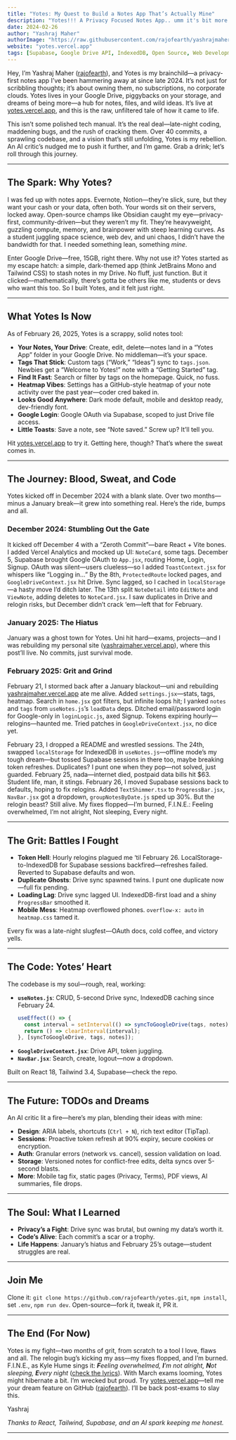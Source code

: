 ```yaml
---
title: "Yotes: My Quest to Build a Notes App That’s Actually Mine"
description: "Yotes!!! A Privacy Focused Notes App.. umm it's bit more than that. Come on Dive in."
date: 2024-02-26
author: "Yashraj Maher"
authorImage: "https://raw.githubusercontent.com/rajofearth/yashrajmaher/refs/heads/main/public/my.png"
website: "yotes.vercel.app"
tags: [Supabase, Google Drive API, IndexedDB, Open Source, Web Development]  
---
```

Hey, I’m Yashraj Maher ([rajofearth](https://github.com/rajofearth)), and Yotes is my brainchild—a privacy-first notes app I’ve been hammering away at since late 2024. It’s not just for scribbling thoughts; it’s about owning them, no subscriptions, no corporate clouds. Yotes lives in your Google Drive, piggybacks on your storage, and dreams of being more—a hub for notes, files, and wild ideas. It’s live at [yotes.vercel.app](https://yotes.vercel.app), and this is the raw, unfiltered tale of how it came to life.

This isn’t some polished tech manual. It’s the real deal—late-night coding, maddening bugs, and the rush of cracking them. Over 40 commits, a sprawling codebase, and a vision that’s still unfolding, Yotes is my rebellion. An AI critic’s nudged me to push it further, and I’m game. Grab a drink; let’s roll through this journey.

---

## The Spark: Why Yotes?

I was fed up with notes apps. Evernote, Notion—they’re slick, sure, but they want your cash or your data, often both. Your words sit on their servers, locked away. Open-source champs like Obsidian caught my eye—privacy-first, community-driven—but they weren’t my fit. They’re heavyweight, guzzling compute, memory, and brainpower with steep learning curves. As a student juggling space science, web dev, and uni chaos, I didn’t have the bandwidth for that. I needed something lean, something *mine*.

Enter Google Drive—free, 15GB, right there. Why not use it? Yotes started as my escape hatch: a simple, dark-themed app (think JetBrains Mono and Tailwind CSS) to stash notes in my Drive. No fluff, just function. But it clicked—mathematically, there’s gotta be others like me, students or devs who want this too. So I built Yotes, and it felt just right.

---

## What Yotes Is Now

As of February 26, 2025, Yotes is a scrappy, solid notes tool:

- **Your Notes, Your Drive**: Create, edit, delete—notes land in a “Yotes App” folder in your Google Drive. No middleman—it’s your space.
- **Tags That Stick**: Custom tags (“Work,” “Ideas”) sync to `tags.json`. Newbies get a “Welcome to Yotes!” note with a “Getting Started” tag.
- **Find It Fast**: Search or filter by tags on the homepage. Quick, no fuss.
- **Heatmap Vibes**: Settings has a GitHub-style heatmap of your note activity over the past year—coder cred baked in.
- **Looks Good Anywhere**: Dark mode default, mobile and desktop ready, dev-friendly font.
- **Google Login**: Google OAuth via Supabase, scoped to just Drive file access.
- **Little Toasts**: Save a note, see “Note saved.” Screw up? It’ll tell you.

Hit [yotes.vercel.app](https://yotes.vercel.app) to try it. Getting here, though? That’s where the sweat comes in.

---

## The Journey: Blood, Sweat, and Code

Yotes kicked off in December 2024 with a blank slate. Over two months—minus a January break—it grew into something real. Here’s the ride, bumps and all.

### December 2024: Stumbling Out the Gate

It kicked off December 4 with a “Zeroth Commit”—bare React + Vite bones. I added Vercel Analytics and mocked up UI: `NoteCard`, some tags. December 5, Supabase brought Google OAuth to `App.jsx`, routing Home, Login, Signup. OAuth was silent—users clueless—so I added `ToastContext.jsx` for whispers like “Logging in…” By the 8th, `ProtectedRoute` locked pages, and `GoogleDriveContext.jsx` hit Drive. Sync lagged, so I cached in `localStorage`—a hasty move I’d ditch later. The 13th split `NoteDetail` into `EditNote` and `ViewNote`, adding deletes to `NoteCard.jsx`. I saw duplicates in Drive and relogin risks, but December didn’t crack ‘em—left that for February.

### January 2025: The Hiatus

January was a ghost town for Yotes. Uni hit hard—exams, projects—and I was rebuilding my personal site ([yashrajmaher.vercel.app](https://yashrajmaher.vercel.app)), where this post’ll live. No commits, just survival mode.

### February 2025: Grit and Grind

February 21, I stormed back after a January blackout—uni and rebuilding [yashrajmaher.vercel.app](https://yashrajmaher.vercel.app) ate me alive. Added `settings.jsx`—stats, tags, heatmap. Search in `home.jsx` got filters, but infinite loops hit; I yanked `notes` and `tags` from `useNotes.js`’s `loadData` deps. Ditched email/password login for Google-only in `loginLogic.js`, axed Signup. Tokens expiring hourly—relogins—haunted me. Tried patches in `GoogleDriveContext.jsx`, no dice yet.

February 23, I dropped a README and wrestled sessions. The 24th, swapped `localStorage` for IndexedDB in `useNotes.js`—offline mode’s my tough dream—but tossed Supabase sessions in there too, maybe breaking token refreshes. Duplicates? I punt one when they pop—not solved, just guarded. February 25, nada—internet died, postpaid data bills hit $63. Student life, man, it stings. February 26, I moved Supabase sessions back to defaults, hoping to fix relogins. Added `TextShimmer.tsx` to `ProgressBar.jsx`, `NavBar.jsx` got a dropdown, `groupNotesByDate.js` sped up 30%. But the relogin beast? Still alive. My fixes flopped—I’m burned, F.I.N.E.: Feeling overwhelmed, I’m not alright, Not sleeping, Every night.

---

## The Grit: Battles I Fought

- **Token Hell**: Hourly relogins plagued me ‘til February 26. LocalStorage-to-IndexedDB for Supabase sessions backfired—refreshes failed. Reverted to Supabase defaults and won.
- **Duplicate Ghosts**: Drive sync spawned twins. I punt one duplicate now—full fix pending.
- **Loading Lag**: Drive sync lagged UI. IndexedDB-first load and a shiny `ProgressBar` smoothed it.
- **Mobile Mess**: Heatmap overflowed phones. `overflow-x: auto` in `heatmap.css` tamed it.

Every fix was a late-night slugfest—OAuth docs, cold coffee, and victory yells.

---

## The Code: Yotes’ Heart

The codebase is my soul—rough, real, working:
- **`useNotes.js`**: CRUD, 5-second Drive sync, IndexedDB caching since February 24.
  ```javascript
  useEffect(() => {
    const interval = setInterval(() => syncToGoogleDrive(tags, notes), 5000);
    return () => clearInterval(interval);
  }, [syncToGoogleDrive, tags, notes]);
  ```
- **`GoogleDriveContext.jsx`**: Drive API, token juggling.
- **`NavBar.jsx`**: Search, create, logout—now a dropdown.

Built on React 18, Tailwind 3.4, Supabase—check the repo.

---

## The Future: TODOs and Dreams

An AI critic lit a fire—here’s my plan, blending their ideas with mine:
- **Design**: ARIA labels, shortcuts (`Ctrl + N`), rich text editor (TipTap).
- **Sessions**: Proactive token refresh at 90% expiry, secure cookies or encryption.
- **Auth**: Granular errors (network vs. cancel), session validation on load.
- **Storage**: Versioned notes for conflict-free edits, delta syncs over 5-second blasts.
- **More**: Mobile tag fix, static pages (Privacy, Terms), PDF views, AI summaries, file drops.

---

## The Soul: What I Learned

- **Privacy’s a Fight**: Drive sync was brutal, but owning my data’s worth it.
- **Code’s Alive**: Each commit’s a scar or a trophy.
- **Life Happens**: January’s hiatus and February 25’s outage—student struggles are real.

---

## Join Me

Clone it: `git clone https://github.com/rajofearth/yotes.git`, `npm install`, set `.env`, `npm run dev`. Open-source—fork it, tweak it, PR it.

---

## The End (For Now)

Yotes is my fight—two months of grit, from scratch to a tool I love, flaws and all. The relogin bug’s kicking my ass—my fixes flopped, and I’m burned. F.I.N.E., as Kyle Hume sings it: ***F**eeling overwhelmed, **I**’m not alright, **N**ot sleeping, **E**very night* ([check the lyrics](https://genius.com/Kyle-hume-fine-lyrics)). With March exams looming, Yotes might hibernate a bit. I’m wrecked but proud. Try [yotes.vercel.app](https://yotes.vercel.app)—tell me your dream feature on GitHub ([rajofearth](https://github.com/rajofearth)). I’ll be back post-exams to slay this.

Yashraj

*Thanks to React, Tailwind, Supabase, and an AI spark keeping me honest.*

---
